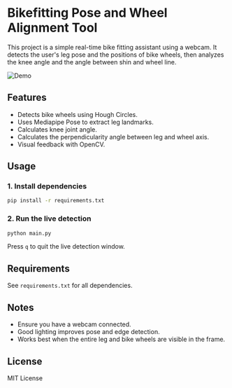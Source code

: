 # Bikefitting Pose and Wheel Alignment Tool

This project is a simple real-time bike fitting assistant using a webcam. It detects the user's leg pose and the positions of bike wheels, then analyzes the knee angle and the angle between shin and wheel line.

![Demo](asset/bikefitting.gif)

## Features

* Detects bike wheels using Hough Circles.
* Uses Mediapipe Pose to extract leg landmarks.
* Calculates knee joint angle.
* Calculates the perpendicularity angle between leg and wheel axis.
* Visual feedback with OpenCV.

## Usage

### 1. Install dependencies

```bash
pip install -r requirements.txt
```

### 2. Run the live detection

```bash
python main.py
```

Press `q` to quit the live detection window.

## Requirements

See `requirements.txt` for all dependencies.

## Notes

* Ensure you have a webcam connected.
* Good lighting improves pose and edge detection.
* Works best when the entire leg and bike wheels are visible in the frame.

## License

MIT License

